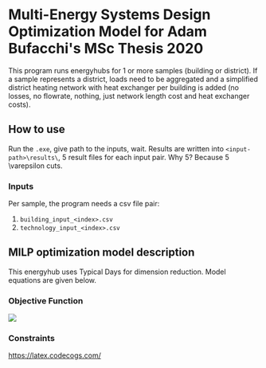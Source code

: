 # Multi-Energy Systems Design Optimization Model for Adam Bufacchi's MSc Thesis 2020
This program runs energyhubs for 1 or more samples (building or district). If a sample represents a district, loads need to be aggregated and a simplified district heating network with heat exchanger per building is added (no losses, no flowrate, nothing, just network length cost and heat exchanger costs).

## How to use
Run the `.exe`, give path to the inputs, wait. Results are written into `<input-path>\results\`, 5 result files for each input pair. Why 5? Because 5 \varepsilon cuts.

### Inputs
Per sample, the program needs a csv file pair:
1. `building_input_<index>.csv`
2. `technology_input_<index>.csv`



## MILP optimization model description
This energyhub uses Typical Days for dimension reduction. Model equations are given below.

### Objective Function
<img src="https://latex.codecogs.com/svg.latex?\min_x&space;f(x)">

### Constraints


https://latex.codecogs.com/
